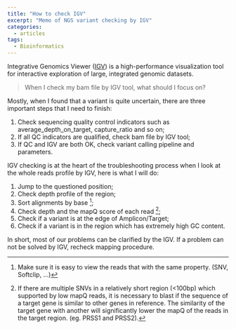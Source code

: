 ```yaml
---
title: "How to check IGV"
excerpt: "Memo of NGS variant checking by IGV"
categories:
  - articles
tags:
  - Bioinformatics
---
```


Integrative Genomics Viewer ([IGV](http://software.broadinstitute.org/software/igv/)) is a high-performance visualization tool for interactive exploration of large, integrated genomic datasets.

> When I check my bam file by IGV tool, what should I focus on?

Mostly, when I found that a variant is quite uncertain, there are three important steps that I need to finish:

1. Check sequencing quality control indicators such as average_depth_on_target, capture_ratio and so on;
2. If all QC indicators are qualified, check bam file by IGV tool;
3. If QC and IGV are both OK, check variant calling pipeline and parameters.

IGV checking is at the heart of the troubleshooting process when I look at the whole reads profile by IGV, here is what I will do:

1. Jump to the questioned position;
2. Check depth profile of the region;
3. Sort alignments by base [^1];
4. Check depth and the mapQ score of each read [^2];
5. Check if a variant is at the edge of Amplicon/Target;
6. Check if a variant is in the region which has extremely high GC content.

In short, most of our problems can be clarified by the IGV. If a problem can not be solved by IGV, recheck mapping procedure.


[^1]: Make sure it is easy to view the reads that with the same property. (SNV, Softclip, ...)
[^2]: If there are multiple SNVs in a relatively short region (<100bp) which supported by low mapQ reads, it is necessary to blast if the sequence of a target gene is similar to other genes in reference. The similarity of the target gene with another will significantly lower the mapQ of the reads in the target region. (eg. PRSS1 and PRSS2).




